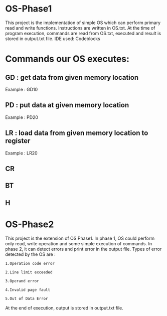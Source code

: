 # OS-Phase1
This project is the implementation of simple OS which can perform primary read and write functions. Instructions are written in OS.txt. 
At the time of program execution, commands are read from OS.txt, executed and result is stored in output.txt file.
IDE used: Codeblocks

# Commands our OS executes:

## GD : get data from given memory location 
Example : GD10

## PD : put data at given memory location
Example : PD20

## LR : load data from given memory location to register
Example : LR20

## CR

## BT

## H


# OS-Phase2
This project is the extension of OS Phase1. In phase 1, OS could perform only read, write operation and some simple execution of commands. 
In phase 2, it can detect errors and print error in the output file. 
Types of error detected by the OS are :

    1.Operation code error  
    
    2.Line limit exceeded
    
    3.Operand error
    
    4.Invalid page fault
    
    5.Out of Data Error

At the end of execution, output is stored in output.txt file.
